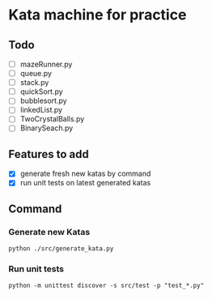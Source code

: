 # Kata machine for practice

## Todo

- [ ] mazeRunner.py
- [ ] queue.py
- [ ] stack.py
- [ ] quickSort.py
- [ ] bubblesort.py
- [ ] linkedList.py
- [ ] TwoCrystalBalls.py
- [ ] BinarySeach.py

## Features to add

- [x] generate fresh new katas by command
- [x] run unit tests on latest generated katas

## Command

### Generate new Katas

```
python ./src/generate_kata.py
```

### Run unit tests

```
python -m unittest discover -s src/test -p "test_*.py"
```
